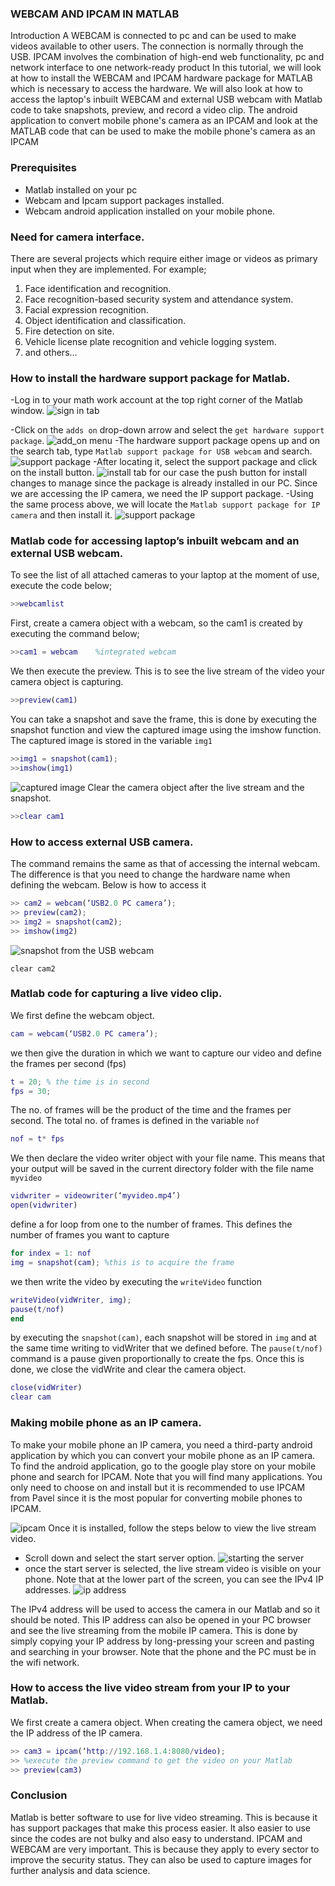 ### WEBCAM AND IPCAM IN MATLAB
Introduction
A WEBCAM is connected to pc and can be used to make videos available to other users. The connection is normally through the USB. IPCAM involves the combination of high-end web functionality, pc and network interface to one network-ready product
In this tutorial, we will look at how to install the WEBCAM and IPCAM hardware package for MATLAB which is necessary to access the hardware. We will also look at how to access the laptop's inbuilt WEBCAM and external USB webcam with Matlab code to take snapshots, preview, and record a video clip.
The android application to convert mobile phone's camera as an IPCAM and look at the MATLAB code that can be used to make the mobile phone's camera as an IPCAM

### Prerequisites
- Matlab installed on your pc
- Webcam and Ipcam support packages installed.
- Webcam android application installed on your mobile phone.

### Need for camera interface.
There are several projects which require either image or videos as primary input when they are implemented. For example;
1. Face identification and recognition.
2. Face recognition-based security system and attendance system.
3. Facial expression recognition.
4. Object identification and classification.
5. Fire detection on site.
6. Vehicle license plate recognition and vehicle logging system.
7. and others...

### How to install the hardware support package for Matlab.
-Log in to your math work account at the top right corner of the Matlab window.
![sign in tab](/engineering-education/webcam-matlab/signin.jpg)

-Click on the `adds on` drop-down arrow and select the `get hardware support package`.
![add_on menu](/engineering-education/webcam-matlab/adds_on.png)
-The hardware support package opens up and on the search tab, type `Matlab support package for USB webcam`  and search.
![support package](/engineering-education/webcam-matlab/webcam.png)
-After locating it, select the support package and click on the install button.
![install tab](/engineering-education/webcam-matlab/windows3_1.png)
for our case the push button for install changes to manage since the package is already installed in our PC.
Since we are accessing the IP camera, we need the IP support package.
-Using the same process above, we will locate the `Matlab support package for IP camera` and then install it.
![support package](/engineering-education/webcam-matlab/package.jpg)

### Matlab code for accessing laptop’s inbuilt webcam and an external USB webcam.
To see the list of all attached cameras to your laptop at the moment of use, execute the code below;
```Matlab
>>webcamlist
```

First, create a camera object with a webcam, so the cam1 is created by executing the command below;
```Matlab
>>cam1 = webcam    %integrated webcam
```

We then execute the preview. This is to see the live stream of the video your camera object is capturing.
```Matlab 
>>preview(cam1)
```

 You can take a snapshot and save the frame, this is done by executing the snapshot function and view the captured image using the imshow function. The captured image is stored in the variable `img1`
```Matlab
>>img1 = snapshot(cam1);
>>imshow(img1) 
```
![captured image](/engineering-education/webcam-matlab/paul1.png)
Clear the camera object after the live stream and the snapshot.
```Matlab
>>clear cam1
```

### How to access external USB camera.
The command remains the same as that of accessing the internal webcam. The difference is that you need to change the hardware name when defining the webcam. Below is how to access it
```Matlab
>> cam2 = webcam(‘USB2.0 PC camera’);
>> preview(cam2);
>> img2 = snapshot(cam2);
>> imshow(img2)
```
![snapshot from the USB webcam](/engineering-education/webcam-matlab/paul2.png)
```
clear cam2
```

### Matlab code for capturing a live video clip.
We first define the webcam object.
```Matlab
cam = webcam(‘USB2.0 PC camera’);
```

we then give the duration in which we want to capture our video and define the frames per second (fps)
```Matlab
t = 20; % the time is in second
fps = 30;
```

The no. of frames will be the product of the time and the frames per second. The total no. of frames is defined in the variable `nof`

```Matlab
nof = t* fps
```

We then declare the video writer object with your file name. This means that your output will be saved in the current directory folder with the file name `myvideo`

```Matlab
vidwriter = videowriter(‘myvideo.mp4’)
open(vidwriter)
```

define a for loop from one to the number of frames. This defines the number of frames you want to capture
```Matlab
for index = 1: nof
img = snapshot(cam); %this is to acquire the frame
```

we then write the video by executing the `writeVideo` function

```Matlab
writeVideo(vidWriter, img);
pause(t/nof)
end
```

by executing the `snapshot(cam)`, each snapshot will be stored in `img` and at the same time writing to vidWriter that we defined before. The `pause(t/nof)` command is a pause given proportionally to create the fps. 
Once this is done, we close the vidWrite and clear the camera object.
```Matlab
close(vidWriter)
clear cam
```

### Making mobile phone as an IP camera.
To make your mobile phone an IP camera, you need a third-party android application by which you can convert your mobile phone as an IP camera.
To find the android application, go to the google play store on your mobile phone and search for IPCAM. Note that you will find many applications. You only need to choose on and install but it is recommended to use IPCAM from Pavel since it is the most popular for converting mobile phones to IPCAM.

![ipcam](/engineering-education/webcam-matlab/playstore.jpg)
Once it is installed, follow the steps below to view the live stream video.
- Scroll down and select the start server option.
![starting the server](/engineering-education/webcam-matlab/server.jpg)
- once the start server is selected, the live stream video is visible on your phone.
Note that at the lower part of the screen, you can see the IPv4 IP addresses.
![ip address](/engineering-education/webcam-matlab/ip_address.jpg)

The IPv4 address will be used to access the camera in our Matlab and so it should be noted.
This IP address can also be opened in your PC browser and see the live streaming from the mobile IP camera. This is done by simply copying your IP address by long-pressing your screen and pasting and searching in your browser. Note that the phone and the PC must be in the wifi network.


### How to access the live video stream from your IP to your Matlab.
We first create a camera object. When creating the camera object, we need the IP address of the IP camera.
```Matlab
>> cam3 = ipcam(‘http://192.168.1.4:8080/video);
>> %execute the preview command to get the video on your Matlab
>> preview(cam3)
```

### Conclusion
Matlab is better software to use for live video streaming. This is because it has support packages that make this process easier. It also easier to use since the codes are not bulky and also easy to understand. IPCAM and WEBCAM are very important. This is because they apply to every sector to improve the security status. They can also be used to capture images for further analysis and data science. 
